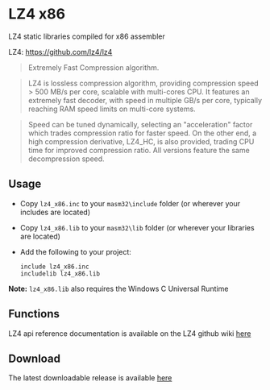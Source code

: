 # LZ4 x86

LZ4 static libraries compiled for x86 assembler 

LZ4: https://github.com/lz4/lz4

> Extremely Fast Compression algorithm.

> LZ4 is lossless compression algorithm, providing compression speed > 500 MB/s per core, scalable with multi-cores CPU. It features an extremely fast decoder, with speed in multiple GB/s per core, typically reaching RAM speed limits on multi-core systems.

> Speed can be tuned dynamically, selecting an "acceleration" factor which trades compression ratio for faster speed. On the other end, a high compression derivative, LZ4_HC, is also provided, trading CPU time for improved compression ratio. All versions feature the same decompression speed.

## Usage

* Copy `lz4_x86.inc` to your `masm32\include` folder (or wherever your includes are located)

* Copy `lz4_x86.lib` to your `masm32\lib` folder (or wherever your libraries are located)

* Add the following to your project:
  
  ```assembly
  include lz4_x86.inc
  includelib lz4_x86.lib
  ```

**Note:** `lz4_x86.lib` also requires the Windows C Universal Runtime

## Functions

LZ4 api reference documentation is available on the LZ4 github wiki [here](https://github.com/lz4/lz4/wiki)

## Download

The latest downloadable release is available [here](https://github.com/mrfearless/libraries/blob/master/releases/LZ4_x86.zip?raw=true)
